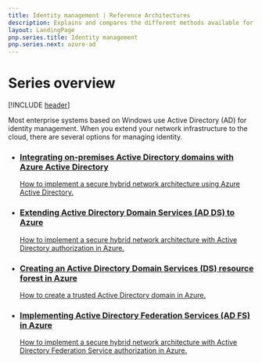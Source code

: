 ```yaml
---
title: Identity management | Reference Architectures
description: Explains and compares the different methods available for managing identity in hybrid systems that span the on-premises/cloud boundary with Azure.
layout: LandingPage
pnp.series.title: Identity management
pnp.series.next: azure-ad
---
```

<link href="/azure/architecture/_css/hubCards.css" type="text/css" rel="stylesheet" />

# Series overview
[!INCLUDE [header](../_includes/header.md)]

Most enterprise systems based on Windows use Active Directory (AD) for identity management. When you extend your network infrastructure to the cloud, there are several options for managing identity.

<ul class="cardsD panel x2">
    <li>
        <a href="./azure-ad.md">
            <div class="cardSize">
                <div class="cardPadding">
                    <div class="card">
                        <div class="cardImageOuter">
                            <div class="cardImage bgdAccent1 cardScaleImage" style="background-image: url('./images/azure-ad.svg');">
                            </div>
                        </div>
                        <div class="cardText">
                            <h3>Integrating on-premises Active Directory domains with Azure Active Directory</h3>
                            <p>How to implement a secure hybrid network architecture using Azure Active Directory.</p>
                        </div>
                    </div>
                </div>
            </div>
        </a>
    </li>
    <li>
        <a href="./adds-extend-domain.md">
            <div class="cardSize">
                <div class="cardPadding">
                    <div class="card">
                        <div class="cardImageOuter">
                            <div class="cardImage bgdAccent1 cardScaleImage" style="background-image: url('./images/adds-extend-domain.svg');">
                            </div>
                        </div>
                        <div class="cardText">
                            <h3>Extending Active Directory Domain Services (AD DS) to Azure</h3>
                            <p>How to implement a secure hybrid network architecture with Active Directory authorization in Azure.</p>
                        </div>
                    </div>
                </div>
            </div>
        </a>
    </li>
    <li>
        <a href="./adds-forest.md">
            <div class="cardSize">
                <div class="cardPadding">
                    <div class="card">
                        <div class="cardImageOuter">
                            <div class="cardImage bgdAccent1 cardScaleImage" style="background-image: url('./images/adds-forest.svg');">
                            </div>
                        </div>
                        <div class="cardText">
                            <h3>Creating an Active Directory Domain Services (DS) resource forest in Azure</h3>
                            <p>How to create a trusted Active Directory domain in Azure.</p>
                        </div>
                    </div>
                </div>
            </div>
        </a>
    </li>
    <li>
        <a href="./adfs.md">
            <div class="cardSize">
                <div class="cardPadding">
                    <div class="card">
                        <div class="cardImageOuter">
                            <div class="cardImage bgdAccent1 cardScaleImage" style="background-image: url('./images/adfs.svg');">
                            </div>
                        </div>
                        <div class="cardText">
                            <h3>Implementing Active Directory Federation Services (AD FS) in Azure</h3>
                            <p>How to implement a secure hybrid network architecture with Active Directory Federation Service authorization in Azure.</p>
                        </div>
                    </div>
                </div>
            </div>
        </a>
    </li>
</ul>

